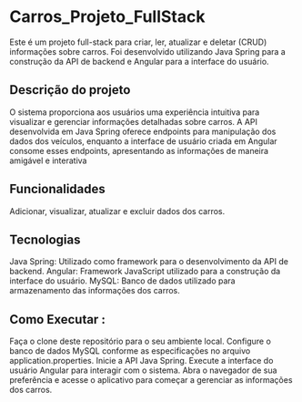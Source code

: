 # Carros_Projeto_FullStack

Este é um projeto full-stack para criar, ler, atualizar e deletar (CRUD) informações sobre carros. Foi desenvolvido utilizando Java Spring para a construção da API de backend e Angular para a interface do usuário.

## Descrição do projeto
O sistema proporciona aos usuários uma experiência intuitiva para visualizar e gerenciar informações detalhadas sobre carros. A API desenvolvida em Java Spring oferece endpoints para manipulação dos dados dos veículos, enquanto a interface de usuário criada em Angular consome esses endpoints, apresentando as informações de maneira amigável e interativa

## Funcionalidades

Adicionar, visualizar, atualizar e excluir dados dos carros.

## Tecnologias

Java Spring: Utilizado como framework para o desenvolvimento da API de backend.
Angular: Framework JavaScript utilizado para a construção da interface do usuário.
MySQL: Banco de dados utilizado para armazenamento das informações dos carros.

## Como Executar :

Faça o clone deste repositório para o seu ambiente local.
Configure o banco de dados MySQL conforme as especificações no arquivo application.properties.
Inicie a API Java Spring.
Execute a interface do usuário Angular para interagir com o sistema.
Abra o navegador de sua preferência e acesse o aplicativo para começar a gerenciar as informações dos carros.


